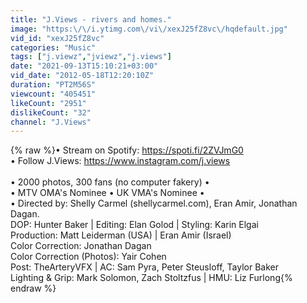 ```yaml
---
title: "J.Views - rivers and homes."
image: "https:\/\/i.ytimg.com\/vi\/xexJ25fZ8vc\/hqdefault.jpg"
vid_id: "xexJ25fZ8vc"
categories: "Music"
tags: ["j.viewz","jviewz","j.views"]
date: "2021-09-13T15:10:21+03:00"
vid_date: "2012-05-18T12:20:10Z"
duration: "PT2M56S"
viewcount: "405451"
likeCount: "2951"
dislikeCount: "32"
channel: "J.Views"
---
```

{% raw %}• Stream on Spotify: <a rel="nofollow" target="blank" href="https://spoti.fi/2ZVJmG0">https://spoti.fi/2ZVJmG0</a><br />• Follow J.Views: <a rel="nofollow" target="blank" href="https://www.instagram.com/j.views">https://www.instagram.com/j.views</a><br /><br />• 2000 photos, 300 fans (no computer fakery) • <br />• MTV OMA's Nominee • UK VMA's Nominee •<br />• Directed by: Shelly Carmel (shellycarmel.com), Eran Amir, Jonathan Dagan.<br />DOP: Hunter Baker | Editing: Elan Golod | Styling: Karin Elgai<br />Production: Matt Leiderman (USA) | Eran Amir (Israel)<br />Color Correction: Jonathan Dagan <br />Color Correction (Photos): Yair Cohen<br />Post: TheArteryVFX | AC: Sam Pyra, Peter Steusloff, Taylor Baker <br />Lighting &amp; Grip: Mark Solomon, Zach Stoltzfus | HMU: Liz Furlong{% endraw %}
